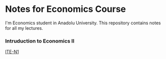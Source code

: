 # Notes for Economics Course

I'm Economics student in Anadolu University. 
This repository contains notes for all my lectures.

### Intruduction to Economics II

[ITE-N1](/intruduction_to_economics_II/ite_n1.md)